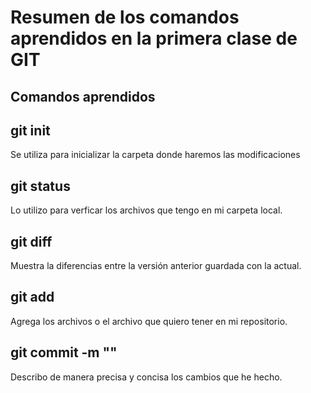 # Resumen de los comandos aprendidos en la primera clase de GIT

## Comandos aprendidos

## git init
Se utiliza para inicializar la carpeta donde haremos las modificaciones

## git status
Lo utilizo para verficar los archivos que tengo en mi carpeta local.

## git diff
Muestra la diferencias entre la versión anterior guardada con la actual.

## git add
Agrega los archivos o el archivo que quiero tener en mi repositorio.

## git commit -m ""
Describo de manera precisa y concisa los cambios que he hecho.
